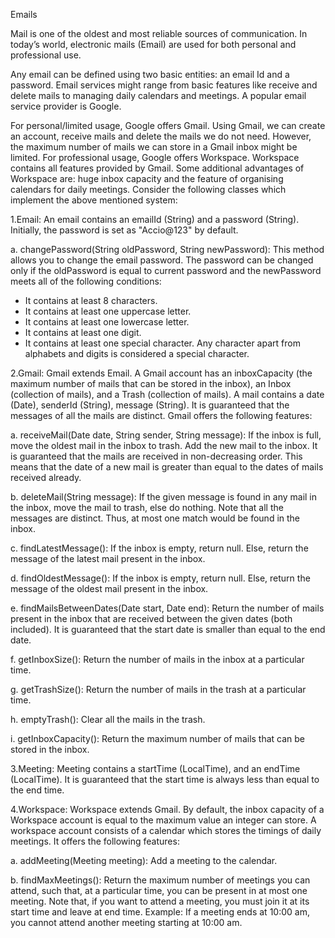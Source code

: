 Emails

Mail is one of the oldest and most reliable sources of communication. In today’s world, electronic mails (Email) are used for both personal and professional use.

Any email can be defined using two basic entities: an email Id and a password. Email services might range from basic features like receive and delete mails to managing daily calendars and meetings. A popular email service provider is Google.

For personal/limited usage, Google offers Gmail. Using Gmail, we can create an account, receive mails and delete the mails we do not need. However, the maximum number of mails we can store in a Gmail inbox might be limited.
For professional usage, Google offers Workspace. Workspace contains all features provided by Gmail. Some additional advantages of Workspace are: huge inbox capacity and the feature of organising calendars for daily meetings.
Consider the following classes which implement the above mentioned system:

1.Email: An email contains an emailId (String) and a password (String). Initially, the password is set as "Accio@123" by default.

a. changePassword(String oldPassword, String newPassword): This method allows you to change the email password. The password can be changed only if the oldPassword is equal to current password and the newPassword meets all of the following conditions:

 - It contains at least 8 characters.
 - It contains at least one uppercase letter.
 - It contains at least one lowercase letter.
 - It contains at least one digit.
 - It contains at least one special character. Any character apart from alphabets and digits is considered a special character.

2.Gmail: 
Gmail extends Email. A Gmail account has an inboxCapacity (the maximum number of mails that can be stored in the inbox), an Inbox (collection of mails), and a Trash (collection of mails). A mail contains a date (Date), senderId (String), message (String). It is guaranteed that the messages of all the mails are distinct. Gmail offers the following features:

a. receiveMail(Date date, String sender, String message): If the inbox is full, move the oldest mail in the inbox to trash. Add the new mail to the inbox. It is guaranteed that the mails are received in non-decreasing order. This means that the date of a new mail is greater than equal to the dates of mails received already.

b. deleteMail(String message): If the given message is found in any mail in the inbox, move the mail to trash, else do nothing. Note that all the messages are distinct. Thus, at most one match would be found in the inbox.

c. findLatestMessage(): If the inbox is empty, return null. Else, return the message of the latest mail present in the inbox.

d. findOldestMessage(): If the inbox is empty, return null. Else, return the message of the oldest mail present in the inbox.

e. findMailsBetweenDates(Date start, Date end): Return the number of mails present in the inbox that are received between the given dates (both included). It is guaranteed that the start date is smaller than equal to the end date.

f. getInboxSize(): Return the number of mails in the inbox at a particular time.

g. getTrashSize(): Return the number of mails in the trash at a particular time.

h. emptyTrash(): Clear all the mails in the trash.

i. getInboxCapacity(): Return the maximum number of mails that can be stored in the inbox.

3.Meeting: Meeting contains a startTime (LocalTime), and an endTime (LocalTime). It is guaranteed that the start time is always less than equal to the end time.

4.Workspace: Workspace extends Gmail. By default, the inbox capacity of a Workspace account is equal to the maximum value an integer can store. A workspace account consists of a calendar which stores the timings of daily meetings. It offers the following features:

a. addMeeting(Meeting meeting): Add a meeting to the calendar.

b. findMaxMeetings(): Return the maximum number of meetings you can attend, such that, at a particular time, you can be present in at most one meeting. Note that, if you want to attend a meeting, you must join it at its start time and leave at end time. Example: If a meeting ends at 10:00 am, you cannot attend another meeting starting at 10:00 am.
